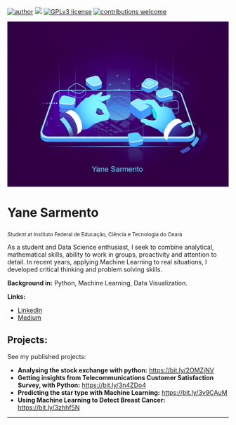 [![author](https://img.shields.io/badge/author-yanesarmento-red.svg)](https://www.linkedin.com/in/yaneholanda) [![](https://img.shields.io/badge/python-3.9+-blue.svg)](https://www.python.org/downloads/) [![GPLv3 license](https://img.shields.io/badge/License-GPLv3-blue.svg)](http://perso.crans.org/besson/LICENSE.html) [![contributions welcome](https://img.shields.io/badge/contributions-welcome-brightgreen.svg?style=flat)](https://github.com/yaneholanda/datascience/issues)

<p align="center">
  <img src="drrd.png" >
</p>

# Yane Sarmento
<sub>*Student* at Instituto Federal de Educação, Ciência e Tecnologia do Ceará</sub>

As a student and Data Science enthusiast, I seek to combine analytical, mathematical skills, ability to work in groups, proactivity and attention to detail. In recent years, applying Machine Learning to real situations, I developed critical thinking and problem solving skills.


**Background in:** Python, Machine Learning, Data Visualization.

**Links:**
* [LinkedIn](https://www.linkedin.com/in/yaneholanda)
* [Medium](https://www.medium.com/@yanesarmento)


## Projects:
See my published projects:

* **Analysing the stock exchange with python:** https://bit.ly/2OMZjNV
* **Getting insights from Telecommunications Customer Satisfaction Survey, with Python:** https://bit.ly/3n4ZDo4
* **Predicting the star type with Machine Learning:** https://bit.ly/3v9CAuM
* **Using Machine Learning to Detect Breast Cancer:** https://bit.ly/3zhhf5N
---




